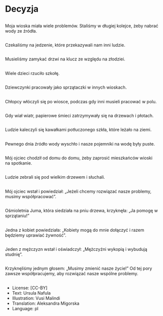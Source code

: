 # Decyzja

##
Moja wioska miała wiele problemów. Staliśmy w długiej kolejce, żeby nabrać wody ze źródła.

##
Czekaliśmy na jedzenie, które przekazywali nam inni ludzie.

##
Musieliśmy zamykać drzwi na klucz ze względu na złodziei.

##
Wiele dzieci rzuciło szkołę.

##
Dziewczynki pracowały jako sprzątaczki w innych wioskach.

##
Chłopcy włóczyli się po wiosce, podczas gdy inni musieli pracować w polu.

##
Gdy wiał wiatr, papierowe śmieci zatrzymywały się na drzewach i płotach.

##
Ludzie kaleczyli się kawałkami potłuczonego szkła, które leżało na ziemi.

##
Pewnego dnia źródło wody wyschło i nasze pojemniki na wodę były puste.

##
Mój ojciec chodził od domu do domu, żeby zaprosić mieszkańców wioski na spotkanie.

##
Ludzie zebrali się pod wielkim drzewem i słuchali.

##
Mój ojciec wstał i powiedział: „Jeżeli chcemy rozwiązać nasze problemy, musimy współpracować”.

##
Ośmioletnia Juma, która siedziała na pniu drzewa, krzyknęła: „Ja pomogę w sprzątaniu!”

##
Jedna z kobiet powiedziała: „Kobiety mogą do mnie dołączyć i razem będziemy uprawiać żywność”.

##
Jeden z mężczyzn wstał i oświadczył: „Mężczyźni wykopią i wybudują studnię”.

##
Krzyknęliśmy jednym głosem: „Musimy zmienić nasze życie!” Od tej pory zawsze współpracujemy, aby rozwiązać nasze wspólne problemy.

##
* License: [CC-BY]
* Text: Ursula Nafula
* Illustration: Vusi Malindi
* Translation: Aleksandra Migorska
* Language: pl
